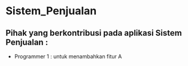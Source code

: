 # Sistem_Penjualan

## Pihak yang berkontribusi pada aplikasi Sistem Penjualan :

- Programmer 1 : untuk menambahkan fitur A
